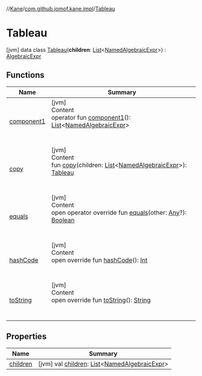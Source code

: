 //[Kane](../../index.md)/[com.github.jomof.kane.impl](../index.md)/[Tableau](index.md)



# Tableau  
 [jvm] data class [Tableau](index.md)(**children**: [List](https://kotlinlang.org/api/latest/jvm/stdlib/kotlin.collections/-list/index.html)<[NamedAlgebraicExpr](../-named-algebraic-expr/index.md)>) : [AlgebraicExpr](../../com.github.jomof.kane/-algebraic-expr/index.md)   


## Functions  
  
|  Name|  Summary| 
|---|---|
| <a name="com.github.jomof.kane.impl/Tableau/component1/#/PointingToDeclaration/"></a>[component1](component1.md)| <a name="com.github.jomof.kane.impl/Tableau/component1/#/PointingToDeclaration/"></a>[jvm]  <br>Content  <br>operator fun [component1](component1.md)(): [List](https://kotlinlang.org/api/latest/jvm/stdlib/kotlin.collections/-list/index.html)<[NamedAlgebraicExpr](../-named-algebraic-expr/index.md)>  <br><br><br>
| <a name="com.github.jomof.kane.impl/Tableau/copy/#kotlin.collections.List[com.github.jomof.kane.impl.NamedAlgebraicExpr]/PointingToDeclaration/"></a>[copy](copy.md)| <a name="com.github.jomof.kane.impl/Tableau/copy/#kotlin.collections.List[com.github.jomof.kane.impl.NamedAlgebraicExpr]/PointingToDeclaration/"></a>[jvm]  <br>Content  <br>fun [copy](copy.md)(children: [List](https://kotlinlang.org/api/latest/jvm/stdlib/kotlin.collections/-list/index.html)<[NamedAlgebraicExpr](../-named-algebraic-expr/index.md)>): [Tableau](index.md)  <br><br><br>
| <a name="kotlin/Any/equals/#kotlin.Any?/PointingToDeclaration/"></a>[equals](../../com.github.jomof.kane.impl.types/-double-algebraic-type/index.md#%5Bkotlin%2FAny%2Fequals%2F%23kotlin.Any%3F%2FPointingToDeclaration%2F%5D%2FFunctions%2F-328528196)| <a name="kotlin/Any/equals/#kotlin.Any?/PointingToDeclaration/"></a>[jvm]  <br>Content  <br>open operator override fun [equals](../../com.github.jomof.kane.impl.types/-double-algebraic-type/index.md#%5Bkotlin%2FAny%2Fequals%2F%23kotlin.Any%3F%2FPointingToDeclaration%2F%5D%2FFunctions%2F-328528196)(other: [Any](https://kotlinlang.org/api/latest/jvm/stdlib/kotlin/-any/index.html)?): [Boolean](https://kotlinlang.org/api/latest/jvm/stdlib/kotlin/-boolean/index.html)  <br><br><br>
| <a name="kotlin/Any/hashCode/#/PointingToDeclaration/"></a>[hashCode](../../com.github.jomof.kane.impl.types/-double-algebraic-type/index.md#%5Bkotlin%2FAny%2FhashCode%2F%23%2FPointingToDeclaration%2F%5D%2FFunctions%2F-328528196)| <a name="kotlin/Any/hashCode/#/PointingToDeclaration/"></a>[jvm]  <br>Content  <br>open override fun [hashCode](../../com.github.jomof.kane.impl.types/-double-algebraic-type/index.md#%5Bkotlin%2FAny%2FhashCode%2F%23%2FPointingToDeclaration%2F%5D%2FFunctions%2F-328528196)(): [Int](https://kotlinlang.org/api/latest/jvm/stdlib/kotlin/-int/index.html)  <br><br><br>
| <a name="com.github.jomof.kane.impl/Tableau/toString/#/PointingToDeclaration/"></a>[toString](to-string.md)| <a name="com.github.jomof.kane.impl/Tableau/toString/#/PointingToDeclaration/"></a>[jvm]  <br>Content  <br>open override fun [toString](to-string.md)(): [String](https://kotlinlang.org/api/latest/jvm/stdlib/kotlin/-string/index.html)  <br><br><br>


## Properties  
  
|  Name|  Summary| 
|---|---|
| <a name="com.github.jomof.kane.impl/Tableau/children/#/PointingToDeclaration/"></a>[children](children.md)| <a name="com.github.jomof.kane.impl/Tableau/children/#/PointingToDeclaration/"></a> [jvm] val [children](children.md): [List](https://kotlinlang.org/api/latest/jvm/stdlib/kotlin.collections/-list/index.html)<[NamedAlgebraicExpr](../-named-algebraic-expr/index.md)>   <br>


